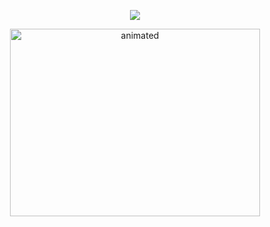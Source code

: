 
<p align="center">
<a href="https://github.com/addi00000"><img src="https://img.shields.io/github/followers/addi00000?style=for-the-badge"></img></a>
</p>

<p align="center">
  <img width="400" height="300" src="https://user-images.githubusercontent.com/107768845/174483031-b342041a-8a95-4fd1-83ba-8c2a7a7f53d9.gif" alt="animated" />
</p>
